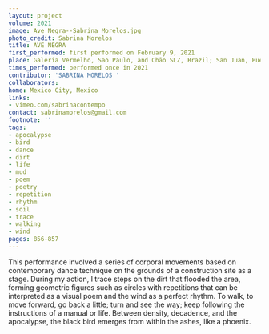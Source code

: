 ```yaml
---
layout: project
volume: 2021
image: Ave_Negra--Sabrina_Morelos.jpg
photo_credit: Sabrina Morelos
title: AVE NEGRA
first_performed: first performed on February 9, 2021
place: Galeria Vermelho, Sao Paulo, and Chão SLZ, Brazil; San Juan, Puerto Rico
times_performed: performed once in 2021
contributor: 'SABRINA MORELOS '
collaborators:
home: Mexico City, Mexico
links:
- vimeo.com/sabrinacontempo
contact: sabrinamorelos@gmail.com
footnote: ''
tags:
- apocalypse
- bird
- dance
- dirt
- life
- mud
- poem
- poetry
- repetition
- rhythm
- soil
- trace
- walking
- wind
pages: 856-857
---
```


This performance involved a series of corporal movements based on contemporary dance technique on the grounds of a construction site as a stage. During my action, I trace steps on the dirt that flooded the area, forming geometric figures such as circles with repetitions that can be interpreted as a visual poem and the wind as a perfect rhythm. To walk, to move forward, go back a little; turn and see the way; keep following the instructions of a manual or life. Between density, decadence, and the apocalypse, the black bird emerges from within the ashes, like a phoenix. 